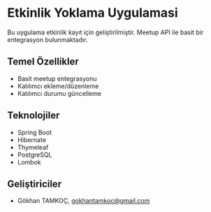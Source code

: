 # Etkinlik Yoklama Uygulamasi

Bu uygulama etkinlik kayıt için geliştirilmiştir. Meetup API ile basit bir entegrasyon bulunmaktadır.

## Temel Özellikler

- Basit meetup entegrasyonu
- Katılımcı ekleme/düzenleme
- Katılımcı durumu güncelleme

## Teknolojiler

- Spring Boot
- Hibernate
- Thymeleaf
- PostgreSQL
- Lombok

## Geliştiriciler

- Gökhan TAMKOÇ, gokhantamkoc@gmail.com